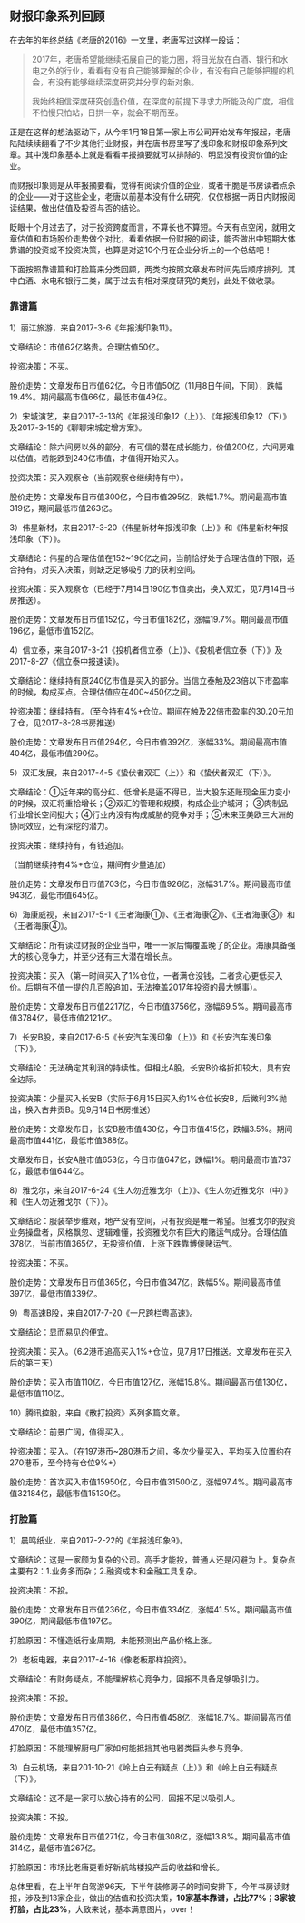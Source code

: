 ## 财报印象系列回顾
在去年的年终总结《老唐的2016》一文里，老唐写过这样一段话：

> 2017年，老唐希望能继续拓展自己的能力圈，将目光放在白酒、银行和水电之外的行业，看看有没有自己能够理解的企业，有没有自己能够把握的机会，有没有能够继续深度研究并分享的新对象。
> 
> 我始终相信深度研究创造价值，在深度的前提下寻求力所能及的广度，相信不怕慢只怕站，日拱一卒，就会不期而至。



正是在这样的想法驱动下，从今年1月18日第一家上市公司开始发布年报起，老唐陆陆续续翻看了不少其他行业财报，并在唐书房里写了浅印象和财报印象系列文章。其中浅印象基本上就是看看年报摘要就可以排除的、明显没有投资价值的企业。

 

而财报印象则是从年报摘要看，觉得有阅读价值的企业，或者干脆是书房读者点杀的企业——对于这些企业，老唐以前基本没有什么研究，仅仅根据一两日内财报阅读结果，做出估值及投资与否的结论。

 

眨眼十个月过去了，对于投资跨度而言，不算长也不算短。今天有点空闲，就用文章估值和市场股价走势做个对比，看看依据一份财报的阅读，能否做出中短期大体靠谱的投资或不投资决策，也算是对这10个月在企业分析上的一个总结吧！

 

下面按照靠谱篇和打脸篇来分类回顾，两类均按照文章发布时间先后顺序排列。其中白酒、水电和银行三类，属于过去有相对深度研究的类别，此处不做收录。

 

### 靠谱篇

1）丽江旅游，来自2017-3-6《年报浅印象11》。

文章结论：市值62亿略贵。合理估值50亿。

投资决策：不买。

股价走势：文章发布日市值62亿，今日市值50亿（11月8日午间，下同），跌幅19.4%。期间最高市值66亿，最低市值49亿。

 

2）宋城演艺，来自2017-3-13的《年报浅印象12（上）》、《年报浅印象12（下）》及2017-3-15的《聊聊宋城定增方案》。

文章结论：除六间房以外的部分，有可信的潜在成长能力，价值200亿，六间房难以估值。若能跌到240亿市值，才值得开始买入。

投资决策：买入观察仓（当前观察仓继续持有中）。

股价走势：文章发布日市值300亿，今日市值295亿，跌幅1.7%。期间最高市值319亿，期间最低市值263亿。

 

3）伟星新材，来自2017-3-20《伟星新材年报浅印象（上）》和《伟星新材年报浅印象（下）》。

文章结论：伟星的合理估值在152~190亿之间，当前恰好处于合理估值的下限，适合持有。对买入决策，则缺乏足够吸引力的获利空间。

投资决策：买入观察仓（已经于7月14日190亿市值卖出，换入双汇，见7月14日书房推送）。

股价走势：文章发布日市值152亿，今日市值182亿，涨幅19.7%。期间最高市值196亿，最低市值152亿。

 

4）信立泰，来自2017-3-21《投机者信立泰（上）》、《投机者信立泰（下）》及2017-8-27《信立泰中报速读》。

文章结论：继续持有原240亿市值是买入的部分。当信立泰触及23倍以下市盈率的时候，构成买点。合理估值应在400~450亿之间。

投资决策：继续持有。（至今持有4%+仓位。期间在触及22倍市盈率的30.20元加了仓，见2017-8-28书房推送）

股价走势：文章发布日市值294亿，今日市值392亿，涨幅33%。期间最高市值404亿，最低市值290亿。

 

5）双汇发展，来自2017-4-5《蛰伏者双汇（上）》和《蛰伏者双汇（下）》。

文章结论：①近年来的高分红、低增长是逼不得已，当大股东还账现金压力变小的时候，双汇将重拾增长；②双汇的管理和规模，构成企业护城河； ③肉制品行业增长空间挺大；④行业内没有构成威胁的竞争对手；⑤未来亚美欧三大洲的协同效应，还有深挖的潜力。

投资决策：继续持有，有钱追加。

（当前继续持有4%+仓位，期间有少量追加）

股价走势：文章发布日市值703亿，今日市值926亿，涨幅31.7%。期间最高市值943亿，最低市值645亿。

 

6）海康威视，来自2017-5-1《王者海康①》、《王者海康②》、《王者海康③》和《王者海康④》。

文章结论：所有读过财报的企业当中，唯一一家后悔覆盖晚了的企业。海康具备强大的核心竞争力，并至少还有三大潜在增长点。

投资决策：买入（第一时间买入了1%仓位，一者满仓没钱，二者贪心更低买入价。后期有不值一提的几百股追加，无法掩盖2017年投资的最大憾事）。

股价走势：文章发布日市值2217亿，今日市值3756亿，涨幅69.5%。期间最高市值3784亿，最低市值2121亿。

 

7）长安B股，来自2017-6-5《长安汽车浅印象（上）》和《长安汽车浅印象（下）》。

文章结论：无法确定其利润的持续性。但相比A股，长安B价格折扣较大，具有安全边际。

投资决策：少量买入长安B（实际于6月15日买入约1%仓位长安B，后微利3%抛出，换入古井贡B。见9月14日书房推送）

股价走势：文章发布日，长安B股市值430亿，今日市值415亿，跌幅3.5%。期间最高市值441亿，最低市值388亿。

  文章发布日，长安A股市值653亿，今日市值647亿，跌幅1%。期间最高市值737亿，最低市值644亿。

 

8）雅戈尔，来自2017-6-24《生人勿近雅戈尔（上）》、《生人勿近雅戈尔（中）》和《生人勿近雅戈尔（下）》。

文章结论：服装举步维艰，地产没有空间，只有投资是唯一希望。但雅戈尔的投资业务操盘者，风格飘忽、逻辑难懂，投资雅戈尔有巨大的赌运气成分。合理估值378亿，当前市值365亿，无投资价值，上涨下跌靠博傻赌运气。

投资决策：不买。

股价走势：文章发布日市值365亿，今日市值347亿，跌幅5%。期间最高市值397亿，最低市值339亿。

  

9）粤高速B股，来自2017-7-20《一尺跨栏粤高速》。

文章结论：显而易见的便宜。

投资决策：买入。（6.2港币追高买入1%+仓位，见7月17日推送。文章发布在买入后的第三天）

股价走势：买入市值110亿，今日市值127亿，涨幅15.8%。期间最高市值130亿，最低市值110亿。

 

10）腾讯控股，来自《散打投资》系列多篇文章。

文章结论：前景广阔，值得买入。

投资决策：买入。（在197港币~280港币之间，多次少量买入，平均买入位置约在270港币，至今持有仓位9%+）  

股价走势：首次买入市值15950亿，今日市值31500亿，涨幅97.4%。期间最高市值32184亿，最低市值15130亿。  

 

### 打脸篇

1）晨鸣纸业，来自2017-2-22的《年报浅印象9》。

文章结论：这是一家颇为复杂的公司。高手才能投，普通人还是闪避为上。复杂点主要有2：1.业务多而杂；2.融资成本和金融工具复杂。

投资决策：不投。

股价走势：文章发布日市值236亿，今日市值334亿，涨幅41.5%。期间最高市值390亿，期间最低市值197亿。

打脸原因：不懂造纸行业周期，未能预测出产品价格上涨。

 

2）老板电器，来自2017-4-16《像老板那样投资》。

文章结论：有财务疑点，不能理解核心竞争力，回报不具备足够吸引力。

投资决策：不投。

股价走势：文章发布日市值386亿，今日市值458亿，涨幅18.7%。期间最高市值470亿，最低市值357亿。

打脸原因：不能理解厨电厂家如何能抵挡其他电器类巨头参与竞争。

 

3）白云机场，来自201-10-21《岭上白云有疑点（上）》和《岭上白云有疑点（下）》。

文章结论：这不是一家可以放心持有的公司，回报不足以吸引人。

投资决策：不投。

股价走势：文章发布日市值271亿，今日市值308亿，涨幅13.8%。期间最高市值314亿，最低市值267亿。

打脸原因：市场比老唐更看好新航站楼投产后的收益和增长。



总体里看，在上半年自驾游96天，下半年装修房子的时间安排下，今年书房读财报，涉及到13家企业，做出的估值和投资决策，**10家基本靠谱，占比77%；3家被打脸，占比23%**，大致来说，基本满意图片，over！
